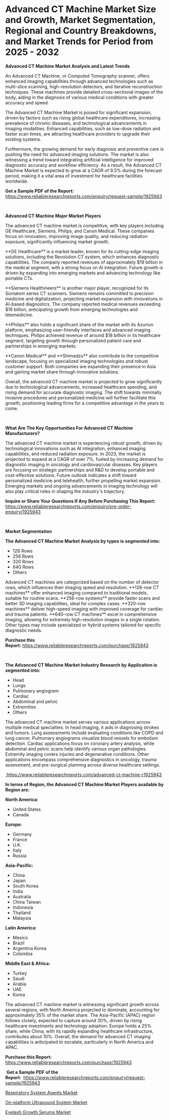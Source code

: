 <p><h1>Advanced CT Machine Market Size and Growth, Market Segmentation, Regional and Country Breakdowns, and Market Trends for Period from 2025 -  2032</h1></p><p><strong>Advanced CT Machine Market Analysis and Latest Trends</strong></p>
<p><p>An Advanced CT Machine, or Computed Tomography scanner, offers enhanced imaging capabilities through advanced technologies such as multi-slice scanning, high-resolution detectors, and iterative reconstruction techniques. These machines provide detailed cross-sectional images of the body, aiding in the diagnosis of various medical conditions with greater accuracy and speed.</p><p>The Advanced CT Machine Market is poised for significant expansion, driven by factors such as rising global healthcare expenditures, increasing prevalence of chronic diseases, and technological advancements in imaging modalities. Enhanced capabilities, such as low-dose radiation and faster scan times, are attracting healthcare providers to upgrade their existing systems. </p><p>Furthermore, the growing demand for early diagnosis and preventive care is pushing the need for advanced imaging solutions. The market is also witnessing a trend toward integrating artificial intelligence for improved diagnostic accuracy and workflow efficiency. As a result, the Advanced CT Machine Market is expected to grow at a CAGR of 9.5% during the forecast period, making it a vital area of investment for healthcare facilities worldwide.</p></p>
<p><strong>Get a Sample PDF of the Report:&nbsp;</strong> <a href="https://www.reliableresearchreports.com/enquiry/request-sample/1925943?utm_campaign=40&utm_medium=2&utm_source=Github&utm_content=ia&utm_term=15012025&utm_id=advanced-ct-machine">https://www.reliableresearchreports.com/enquiry/request-sample/1925943</a></p>
<p>&nbsp;</p>
<p><strong>Advanced CT Machine Major Market Players</strong></p>
<p><p>The advanced CT machine market is competitive, with key players including GE Healthcare, Siemens, Philips, and Canon Medical. These companies focus on innovation, improving image quality, and reducing radiation exposure, significantly influencing market growth.</p><p>**GE Healthcare** is a market leader, known for its cutting-edge imaging solutions, including the Revolution CT system, which enhances diagnostic capabilities. The company reported revenues of approximately $19 billion in the medical segment, with a strong focus on AI integration. Future growth is driven by expanding into emerging markets and advancing technology like portable CTs.</p><p>**Siemens Healthineers** is another major player, recognized for its Somatom series CT scanners. Siemens remains committed to precision medicine and digitalization, projecting market expansion with innovations in AI-based diagnostics. The company reported medical revenues exceeding $16 billion, anticipating growth from emerging technologies and telemedicine.</p><p>**Philips** also holds a significant share of the market with its Azurion platform, emphasizing user-friendly interfaces and advanced imaging techniques. Philips achieved revenue of around $18 billion in its healthcare segment, targeting growth through personalized patient care and partnerships in emerging markets.</p><p>**Canon Medical** and **Shimadzu** also contribute to the competitive landscape, focusing on specialized imaging technologies and robust customer support. Both companies are expanding their presence in Asia and gaining market share through innovative solutions.</p><p>Overall, the advanced CT machine market is projected to grow significantly due to technological advancements, increased healthcare spending, and rising demand for accurate diagnostic imaging. The shift towards minimally invasive procedures and personalized medicine will further facilitate this growth, positioning leading firms for a competitive advantage in the years to come.</p></p>
<p>&nbsp;</p>
<p><strong>What Are The Key Opportunities For Advanced CT Machine Manufacturers?</strong></p>
<p><p>The advanced CT machine market is experiencing robust growth, driven by technological innovations such as AI integration, enhanced imaging capabilities, and reduced radiation exposure. In 2023, the market is projected to expand at a CAGR of over 7%, fueled by increasing demand for diagnostic imaging in oncology and cardiovascular diseases. Key players are focusing on strategic partnerships and R&D to develop portable and cost-effective solutions. Future outlook indicates a shift toward personalized medicine and telehealth, further propelling market expansion. Emerging markets and ongoing advancements in imaging technology will also play critical roles in shaping the industry's trajectory.</p></p>
<p><strong>Inquire or Share Your Questions If Any Before Purchasing This Report:</strong> <a href="https://www.reliableresearchreports.com/enquiry/pre-order-enquiry/1925943?utm_campaign=40&utm_medium=2&utm_source=Github&utm_content=ia&utm_term=15012025&utm_id=advanced-ct-machine">https://www.reliableresearchreports.com/enquiry/pre-order-enquiry/1925943</a></p>
<p>&nbsp;</p>
<p><strong>Market Segmentation</strong></p>
<p><strong>The Advanced CT Machine Market Analysis by types is segmented into:</strong></p>
<p><ul><li>128 Rows</li><li>256 Rows</li><li>320 Rows</li><li>640 Rows</li><li>Others</li></ul></p>
<p><p>Advanced CT machines are categorized based on the number of detector rows, which influences their imaging speed and resolution. **128-row CT machines** offer enhanced imaging compared to traditional models, suitable for routine scans. **256-row systems** provide faster scans and better 3D imaging capabilities, ideal for complex cases. **320-row machines** deliver high-speed imaging with improved coverage for cardiac and trauma patients. **640-row CT machines** excel in comprehensive imaging, allowing for extremely high-resolution images in a single rotation. Other types may include specialized or hybrid systems tailored for specific diagnostic needs.</p></p>
<p><strong>Purchase this Report:&nbsp;</strong><a href="https://www.reliableresearchreports.com/purchase/1925943?utm_campaign=40&utm_medium=2&utm_source=Github&utm_content=ia&utm_term=15012025&utm_id=advanced-ct-machine">https://www.reliableresearchreports.com/purchase/1925943</a></p>
<p>&nbsp;</p>
<p><strong>The Advanced CT Machine Market Industry Research by Application is segmented into:</strong></p>
<p><ul><li>Head</li><li>Lungs</li><li>Pulmonary angiogram</li><li>Cardiac</li><li>Abdominal and pelvic</li><li>Extremities</li><li>Others</li></ul></p>
<p><p>The advanced CT machine market serves various applications across multiple medical specialties. In head imaging, it aids in diagnosing strokes and tumors. Lung assessments include evaluating conditions like COPD and lung cancer. Pulmonary angiograms visualize blood vessels for embolism detection. Cardiac applications focus on coronary artery analysis, while abdominal and pelvic scans help identify various organ pathologies. Extremity imaging covers injuries and degenerative conditions. Other applications encompass comprehensive diagnostics in oncology, trauma assessment, and pre-surgical planning across diverse healthcare settings.</p></p>
<p><a href="https://www.reliableresearchreports.com/advanced-ct-machine-r1925943?utm_campaign=40&utm_medium=2&utm_source=Github&utm_content=ia&utm_term=15012025&utm_id=advanced-ct-machine">&nbsp;https://www.reliableresearchreports.com/advanced-ct-machine-r1925943</a></p>
<p><strong>In terms of Region, the Advanced CT Machine Market Players available by Region are:</strong></p>
<p>
    <p> <strong> North America: </strong>
        <ul>
            <li>United States</li>
            <li>Canada</li>
        </ul>
        </p> 
    <p> <strong> Europe: </strong>
        <ul>
            <li>Germany</li>
            <li>France</li>
            <li>U.K.</li>
            <li>Italy</li>
            <li>Russia</li>
        </ul>
        </p> 
    <p> <strong> Asia-Pacific: </strong>
        <ul>
            <li>China</li>
            <li>Japan</li>
            <li>South Korea</li>
            <li>India</li>
            <li>Australia</li>
            <li>China Taiwan</li>
            <li>Indonesia</li>
            <li>Thailand</li>
            <li>Malaysia</li>
        </ul>
        </p> 
    <p> <strong> Latin America: </strong>
        <ul>
            <li>Mexico</li>
            <li>Brazil</li>
            <li>Argentina Korea</li>
            <li>Colombia</li>
        </ul>
        </p> 
    <p> <strong> Middle East & Africa: </strong>
        <ul>
            <li>Turkey</li>
            <li>Saudi</li>
            <li>Arabia</li>
            <li>UAE</li>
            <li>Korea</li>
        </ul>
    </p>
    </p>
<p><p>The advanced CT machine market is witnessing significant growth across several regions, with North America projected to dominate, accounting for approximately 35% of the market share. The Asia-Pacific (APAC) region follows closely, expected to capture around 30%, driven by rising healthcare investments and technology adoption. Europe holds a 25% share, while China, with its rapidly expanding healthcare infrastructure, contributes about 10%. Overall, the demand for advanced CT imaging capabilities is anticipated to escalate, particularly in North America and APAC.</p></p>
<p><strong>Purchase this Report: </strong><a href="https://www.reliableresearchreports.com/purchase/1925943?utm_campaign=40&utm_medium=2&utm_source=Github&utm_content=ia&utm_term=15012025&utm_id=advanced-ct-machine">https://www.reliableresearchreports.com/purchase/1925943</a></p>
<p>&nbsp;<strong>Get a Sample PDF of the Report:&nbsp;&nbsp;</strong><a href="https://www.reliableresearchreports.com/enquiry/request-sample/1925943?utm_campaign=40&utm_medium=2&utm_source=Github&utm_content=ia&utm_term=15012025&utm_id=advanced-ct-machine">https://www.reliableresearchreports.com/enquiry/request-sample/1925943</a></p>
<p><strong></strong></p>
<p><p><a href="https://github.com/tanekacalderon743/Market-Research-Report-List-1/blob/main/respiratory-system-agents-market.md?utm_campaign=40&utm_medium=2&utm_source=Github&utm_content=ia&utm_term=15012025&utm_id=advanced-ct-machine">Respiratory System Agents Market</a></p><p><a href="https://github.com/lvaill871987/Market-Research-Report-List-1/blob/main/on-platform-ultrasound-system-market.md?utm_campaign=40&utm_medium=2&utm_source=Github&utm_content=ia&utm_term=15012025&utm_id=advanced-ct-machine">On-platform Ultrasound System Market</a></p><p><a href="https://github.com/klaassenmackenzie6/Market-Research-Report-List-1/blob/main/eyelash-growth-serums-market.md?utm_campaign=40&utm_medium=2&utm_source=Github&utm_content=ia&utm_term=15012025&utm_id=advanced-ct-machine">Eyelash Growth Serums Market</a></p></p>